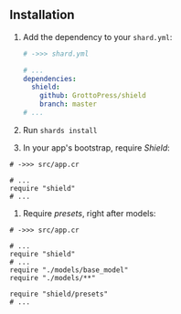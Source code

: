 ## Installation

1. Add the dependency to your `shard.yml`:

   ```yaml
   # ->>> shard.yml

   # ...
   dependencies:
     shield:
       github: GrottoPress/shield
       branch: master
   # ...
   ```

1. Run `shards install`

1. In your app's bootstrap, require *Shield*:

```crystal
# ->>> src/app.cr

# ...
require "shield"
# ...
```

1. Require *presets*, right after models:

```crystal
# ->>> src/app.cr

# ...
require "shield"
# ...
require "./models/base_model"
require "./models/**"

require "shield/presets"
# ...
```
